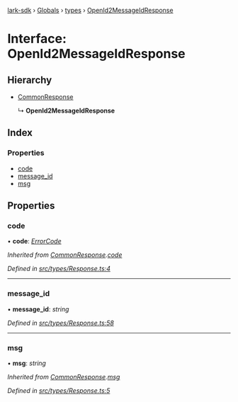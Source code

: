 [lark-sdk](../README.md) › [Globals](../globals.md) › [types](../modules/types.md) › [OpenId2MessageIdResponse](types.openid2messageidresponse.md)

# Interface: OpenId2MessageIdResponse

## Hierarchy

* [CommonResponse](types.commonresponse.md)

  ↳ **OpenId2MessageIdResponse**

## Index

### Properties

* [code](types.openid2messageidresponse.md#code)
* [message_id](types.openid2messageidresponse.md#message_id)
* [msg](types.openid2messageidresponse.md#msg)

## Properties

###  code

• **code**: *[ErrorCode](../modules/types.md#errorcode)*

*Inherited from [CommonResponse](types.commonresponse.md).[code](types.commonresponse.md#code)*

*Defined in [src/types/Response.ts:4](https://github.com/TbhT/lark-sdk/blob/5ecb791/src/types/Response.ts#L4)*

___

###  message_id

• **message_id**: *string*

*Defined in [src/types/Response.ts:58](https://github.com/TbhT/lark-sdk/blob/5ecb791/src/types/Response.ts#L58)*

___

###  msg

• **msg**: *string*

*Inherited from [CommonResponse](types.commonresponse.md).[msg](types.commonresponse.md#msg)*

*Defined in [src/types/Response.ts:5](https://github.com/TbhT/lark-sdk/blob/5ecb791/src/types/Response.ts#L5)*
